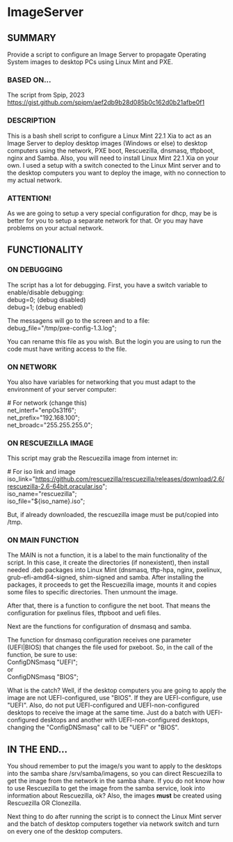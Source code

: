 # ImageServer

## SUMMARY
Provide a script to configure an Image Server to propagate Operating System images to desktop PCs using Linux Mint and PXE.

### BASED ON...
The script from Spip, 2023
https://gist.github.com/spipm/aef2db9b28d085b0c162d0b21afbe0f1

### DESCRIPTION
This is a bash shell script to configure a Linux Mint 22.1 Xia to act as an Image Server to deploy desktop images (Windows or else) to desktop computers using the network, PXE boot, Rescuezilla, dnsmasq, tftpboot, nginx and Samba. Also, you will need to install Linux Mint 22.1 Xia on your own. I used a setup with a switch conected to the Linux Mint server and to the desktop computers you want to deploy the image, with no connection to my actual network. 

### ATTENTION!
As we are going to setup a very special configuration for dhcp, may be is better for you to setup a separate network for that. Or you may have problems on your actual network.

## FUNCTIONALITY

### ON DEBUGGING
The script has a lot for debugging. First, you have a switch variable to enable/disable debugging:   
  debug=0; (debug disabled)  
  debug=1; (debug enabled)

The messagens will go to the screen and to a file:  
  debug_file="/tmp/pxe-config-1.3.log";

You can rename this file as you wish. But the login you are using to run the code must have writing access to the file.

### ON NETWORK
You also have variables for networking that you must adapt to the environment of your server computer:  

  \# For network (change this)  
  net_interf="enp0s31f6";  
  net_prefix="192.168.100";  
  net_broadc="255.255.255.0";  

### ON RESCUEZILLA IMAGE
This script may grab the Rescuezilla image from internet in:

  \# For iso link and image  
  iso_link="https://github.com/rescuezilla/rescuezilla/releases/download/2.6/rescuezilla-2.6-64bit.oracular.iso";  
  iso_name="rescuezilla";  
  iso_file="${iso_name}.iso";  

But, if already downloaded, the rescuezilla image must be put/copied into /tmp.  

### ON MAIN FUNCTION
The MAIN is not a function, it is a label to the main functionality of the script. In this case, it create the directories (if nonexistent), then install needed .deb packages into Linux Mint (dnsmasq, tftp-hpa, nginx, pxelinux, grub-efi-amd64-signed, shim-signed and samba. After installing the packages, it proceeds to get the Rescuezilla image, mounts it and copies some files to specific directories. Then unmount the image. 

After that, there is a function to configure the net boot. That means the configuration for pxelinus files, tftpboot and uefi files.

Next are the functions for configuration of dnsmasq and samba.

The function for dnsmasq configuration receives one parameter (UEFI|BIOS) that changes the file used for pxeboot. So, in the call of the function, be sure to use:  
  ConfigDNSmasq "UEFI";  
or  
  ConfigDNSmasq "BIOS";

What is the catch? Well, if the desktop computers you are going to apply the image are not UEFI-configured, use "BIOS". If they are UEFI-configure, use "UEFI". Also, do not put UEFI-configured and UEFI-non-configured desktops to receive the image at the same time. Just do a batch with UEFI-configured desktops and another with UEFI-non-configured desktops, changing the "ConfigDNSmasq" call to be "UEFI" or "BIOS".

## IN THE END...
You shoud remember to put the image/s you want to apply to the desktops into the samba share /srv/samba/imagens, so you can direct Rescuezilla to get the image from the network in the samba share. If you do not know how to use Rescuezilla to get the image from the samba service, look into information about Rescuezilla, ok? Also, the images **must** be created using Rescuezilla OR Clonezilla.

Next thing to do after running the script is to connect the Linux Mint server and the batch of desktop computers together via network switch and turn on every one of the desktop computers.
